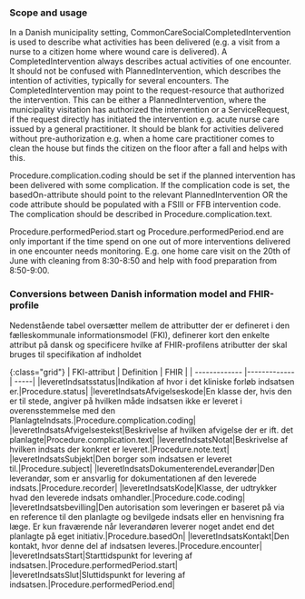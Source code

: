 ### Scope and usage
In a Danish municipality setting, CommonCareSocialCompletedIntervention is used to describe what activities has been delivered (e.g. a visit from a nurse to a citizen home where wound care is delivered). A CompletedIntervention always describes actual activities of one encounter. It should not be confused with PlannedIntervention, which describes the intention of activities, typically for several encounters.
The CompletedIntervention may point to the request-resource that authorized the intervention. This can be either a PlannedIntervention, where the municipality visitation has authorized the intervention or a ServiceRequest, if the request directly has initiated the intervention e.g. acute nurse care issued by a general practitioner. It should be blank for activities delivered without pre-authorization e.g. when a home care practitioner comes to clean the house but finds the citizen on the floor after a fall and helps with this.

Procedure.complication.coding should be set if the planned intervention has been delivered with some complication. If the complication code is set, the basedOn-attribute should point to the relevant PlannedIntervention OR the code attribute should be populated with a FSIII or FFB intervention code. The complication should be described in Procedure.complication.text.

Procedure.performedPeriod.start og Procedure.performedPeriod.end are only important if the time spend on one out of more interventions delivered in one encounter needs monitoring. E.g. one home care visit on the 20th of June with cleaning from 8:30-8:50 and help with food preparation from 8:50-9:00.

### Conversions between Danish information model and FHIR-profile

Nedenstående tabel oversætter mellem de attributter der er defineret i den fælleskommunale informationsmodel (FKI), definerer kort den enkelte attribut på dansk og specificere hvilke af FHIR-profilens atributter der skal bruges til specifikation af indholdet

{:class="grid"}
|   FKI-attribut      | Definition        | FHIR  |
| ------------- |-------------| -----|
|leveretIndsatsstatus|Indikation af hvor i det kliniske forløb indsatsen er.|Procedure.status|
|leveretIndsatsAfvigelseskode|En klasse der, hvis den er til stede, angiver på hvilken måde indsatsen ikke er leveret i overensstemmelse med den PlanlagteIndsats.|Procedure.complication.coding|
|leveretIndsatsAfvigelsestekst|Beskrivelse af hvilken afvigelse der er ift. det planlagte|Procedure.complication.text|
|leveretIndsatsNotat|Beskrivelse af hvilken indsats der konkret er leveret.|Procedure.note.text|
|leveretIndsatsSubjekt|Den borger som indsatsen er leveret til.|Procedure.subject|
|leveretIndsatsDokumenterendeLeverandør|Den leverandør, som er ansvarlig for dokumentationen af den leverede indsats.|Procedure.recorder|
|leveretIndsatsKode|Klasse, der udtrykker hvad den leverede indsats omhandler.|Procedure.code.coding|
|leveretIndsatsbevilling|Den autorisation som leveringen er baseret på via en reference til den planlagte og bevilgede indsats eller en henvisning fra læge. Er kun fraværende når leverandøren leverer noget andet end det planlagte på eget initiativ.|Procedure.basedOn|
|leveretIndsatsKontakt|Den kontakt, hvor denne del af indsatsen leveres.|Procedure.encounter|
|leveretIndsatsStart|Starttidspunkt for levering af indsatsen.|Procedure.performedPeriod.start|
|leveretIndsatsSlut|Sluttidspunkt for levering af indsatsen.|Procedure.performedPeriod.end|





















